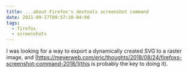 ```yaml
---
title: ...about Firefox's devtools screenshot command
date: 2021-09-17T09:57:18-04:00
tags:
  - firefox
  - screenshots
---
```


I was looking for a way to export a dynamically created SVG to a raster image, and [https://meyerweb.com/eric/thoughts/2018/08/24/firefoxs-screenshot-command-2018/](this is probably the key to doing it).

